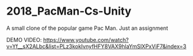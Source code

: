 # 2018_PacMan-Cs-Unity
 A small clone of the popular game Pac Man. Just an assignment
 
 DEMO VIDEO:
https://www.youtube.com/watch?v=Yf__sX2ALbc&list=PLz3kokIvnyfHFY8VAX9hlaYmSlXPxViF7&index=3
